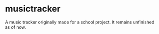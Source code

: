 # musictracker
A music tracker originally made for a school project. It remains unfinished as of now.
